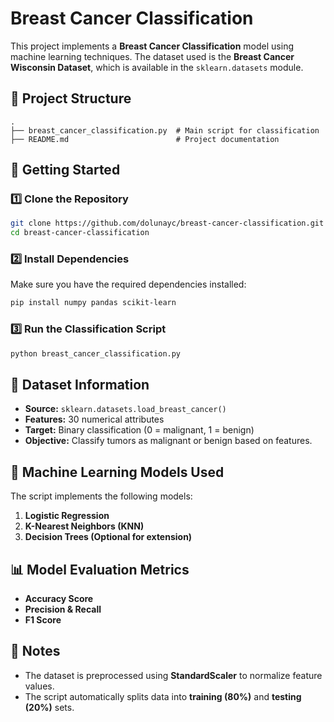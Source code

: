 # Breast Cancer Classification

This project implements a **Breast Cancer Classification** model using machine learning techniques. The dataset used is the **Breast Cancer Wisconsin Dataset**, which is available in the `sklearn.datasets` module.

## 📂 Project Structure
```
.
├── breast_cancer_classification.py  # Main script for classification
├── README.md                        # Project documentation
```

## 🚀 Getting Started

### 1️⃣ Clone the Repository
```sh
git clone https://github.com/dolunayc/breast-cancer-classification.git
cd breast-cancer-classification
```

### 2️⃣ Install Dependencies
Make sure you have the required dependencies installed:
```sh
pip install numpy pandas scikit-learn
```

### 3️⃣ Run the Classification Script
```sh
python breast_cancer_classification.py
```

## 🏥 Dataset Information
- **Source:** `sklearn.datasets.load_breast_cancer()`
- **Features:** 30 numerical attributes
- **Target:** Binary classification (0 = malignant, 1 = benign)
- **Objective:** Classify tumors as malignant or benign based on features.

## 🧠 Machine Learning Models Used
The script implements the following models:
1. **Logistic Regression**
2. **K-Nearest Neighbors (KNN)**
3. **Decision Trees (Optional for extension)**

## 📊 Model Evaluation Metrics
- **Accuracy Score**
- **Precision & Recall**
- **F1 Score**

## 📝 Notes
- The dataset is preprocessed using **StandardScaler** to normalize feature values.
- The script automatically splits data into **training (80%)** and **testing (20%)** sets.

